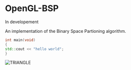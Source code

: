 # OpenGL-BSP
In developement

An implementation of the Binary Space Partioning algorithm.
```c++
int main(void)
{
std::cout << "hello world";
}
```
![TRIANGLE](http://url/to/imagetest)

